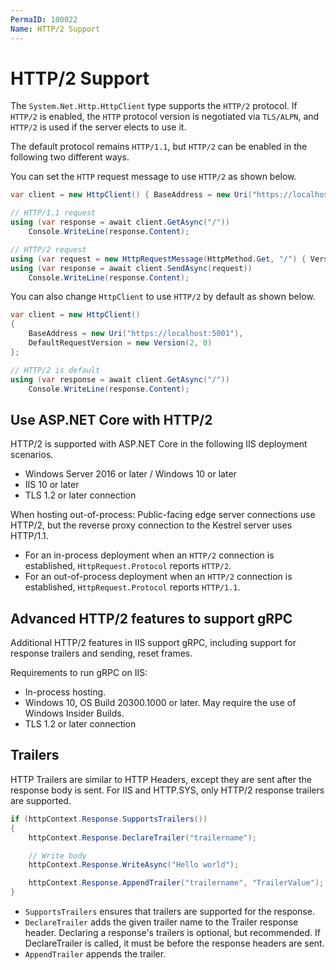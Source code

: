 ```yaml
---
PermaID: 100022
Name: HTTP/2 Support
---
```


# HTTP/2 Support

The `System.Net.Http.HttpClient` type supports the `HTTP/2` protocol. If `HTTP/2` is enabled, the `HTTP` protocol version is negotiated via `TLS/ALPN`, and `HTTP/2` is used if the server elects to use it.

The default protocol remains `HTTP/1.1`, but `HTTP/2` can be enabled in the following two different ways. 

You can set the `HTTP` request message to use `HTTP/2` as shown below.

```csharp
var client = new HttpClient() { BaseAddress = new Uri("https://localhost:5001") };

// HTTP/1.1 request
using (var response = await client.GetAsync("/"))
    Console.WriteLine(response.Content);

// HTTP/2 request
using (var request = new HttpRequestMessage(HttpMethod.Get, "/") { Version = new Version(2, 0) })
using (var response = await client.SendAsync(request))
    Console.WriteLine(response.Content);
```

You can also change `HttpClient` to use `HTTP/2` by default as shown below.

```csharp
var client = new HttpClient()
{
    BaseAddress = new Uri("https://localhost:5001"),
    DefaultRequestVersion = new Version(2, 0)
};

// HTTP/2 is default
using (var response = await client.GetAsync("/"))
    Console.WriteLine(response.Content);
```

## Use ASP.NET Core with HTTP/2

HTTP/2 is supported with ASP.NET Core in the following IIS deployment scenarios.

 - Windows Server 2016 or later / Windows 10 or later
 - IIS 10 or later
 - TLS 1.2 or later connection

When hosting out-of-process: Public-facing edge server connections use HTTP/2, but the reverse proxy connection to the Kestrel server uses HTTP/1.1.

 - For an in-process deployment when an `HTTP/2` connection is established, `HttpRequest.Protocol` reports `HTTP/2`. 
 - For an out-of-process deployment when an `HTTP/2` connection is established, `HttpRequest.Protocol` reports `HTTP/1.1`.

## Advanced HTTP/2 features to support gRPC

Additional HTTP/2 features in IIS support gRPC, including support for response trailers and sending, reset frames.

Requirements to run gRPC on IIS:

 - In-process hosting.
 - Windows 10, OS Build 20300.1000 or later. May require the use of Windows Insider Builds.
 - TLS 1.2 or later connection

## Trailers

HTTP Trailers are similar to HTTP Headers, except they are sent after the response body is sent. For IIS and HTTP.SYS, only HTTP/2 response trailers are supported.

```csharp
if (httpContext.Response.SupportsTrailers())
{
    httpContext.Response.DeclareTrailer("trailername");	

    // Write body
    httpContext.Response.WriteAsync("Hello world");

    httpContext.Response.AppendTrailer("trailername", "TrailerValue");
}
```

 - `SupportsTrailers` ensures that trailers are supported for the response.
 - `DeclareTrailer` adds the given trailer name to the Trailer response header. Declaring a response's trailers is optional, but recommended. If DeclareTrailer is called, it must be before the response headers are sent.
 - `AppendTrailer` appends the trailer.